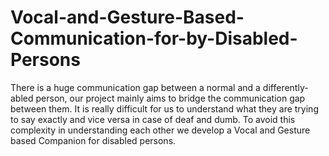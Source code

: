 # Vocal-and-Gesture-Based-Communication-for-by-Disabled-Persons
There is a huge communication gap between a normal and a differently-abled person, our project mainly aims to bridge the communication gap between them. It is really difficult for us to understand what they are trying to say exactly and vice versa in case of deaf and dumb. To avoid this complexity in understanding each other we develop a Vocal and Gesture based Companion for disabled persons. 
